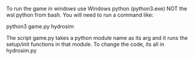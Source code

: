 To run the game in windows use Windows python (python3.exe) NOT the wsl python from bash.
You will need to run a command like:

  python3 game.py hydrosim

The script game.py takes a python module name as its arg and it runs the setup/init functions in that module.
To change the code, its all in hydrosim.py
